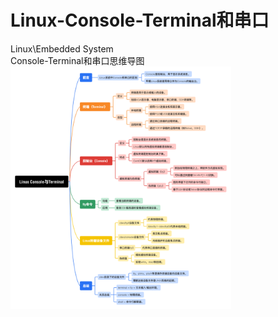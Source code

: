# Linux-Console-Terminal和串口
Linux\Embedded System  
Console-Terminal和串口思维导图  
<img src="https://github.com/nihaostudy/Linux-Console-Terminal-/blob/main/1.png" width="70%">  



